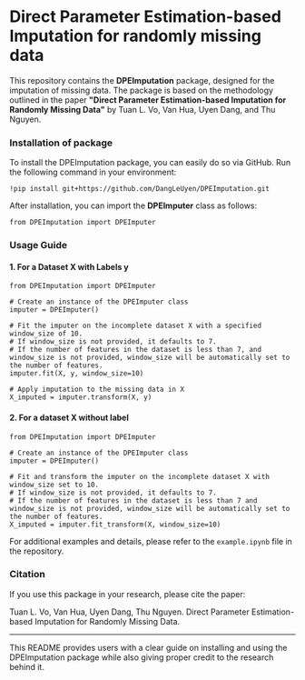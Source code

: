 # Direct Parameter Estimation-based Imputation for randomly missing data
This repository contains the **DPEImputation** package, designed for the imputation of missing data. The package is based on the methodology outlined in the paper **"Direct Parameter Estimation-based Imputation for Randomly Missing Data"** by Tuan L. Vo, Van Hua, Uyen Dang, and Thu Nguyen.

### Installation of package
To install the DPEImputation package, you can easily do so via GitHub. Run the following command in your environment:

`!pip install git+https://github.com/DangLeUyen/DPEImputation.git`

After installation, you can import the **DPEImputer** class as follows:

`from DPEImputation import DPEImputer`

### Usage Guide

#### 1. For a Dataset X with Labels y

```
from DPEImputation import DPEImputer

# Create an instance of the DPEImputer class
imputer = DPEImputer()

# Fit the imputer on the incomplete dataset X with a specified window_size of 10.
# If window_size is not provided, it defaults to 7.
# If the number of features in the dataset is less than 7, and window_size is not provided, window_size will be automatically set to the number of features.
imputer.fit(X, y, window_size=10)

# Apply imputation to the missing data in X
X_imputed = imputer.transform(X, y)
```

#### 2. For a dataset X without label

```
from DPEImputation import DPEImputer

# Create an instance of the DPEImputer class
imputer = DPEImputer()

# Fit and transform the imputer on the incomplete dataset X with window_size set to 10.
# If window_size is not provided, it defaults to 7.
# If the number of features in the dataset is less than 7 and window_size is not provided, window_size will be automatically set to the number of features.
X_imputed = imputer.fit_transform(X, window_size=10)
```

For additional examples and details, please refer to the `example.ipynb` file in the repository.
### Citation
If you use this package in your research, please cite the paper:

Tuan L. Vo, Van Hua, Uyen Dang, Thu Nguyen. Direct Parameter Estimation-based Imputation for Randomly Missing Data.

-------------------------------
This README provides users with a clear guide on installing and using the DPEImputation package while also giving proper credit to the research behind it.

